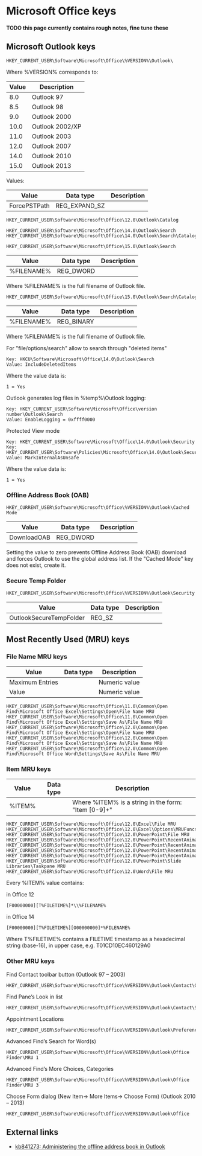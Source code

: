 # Microsoft Office keys

**TODO this page currently contains rough notes, fine tune these**

## Microsoft Outlook keys

```
HKEY_CURRENT_USER\Software\Microsoft\Office\%VERSION%\Outlook\
```

Where %VERSION% corresponds to:

Value | Description
--- | ---
8.0 | Outlook 97
8.5 | Outlook 98
9.0 | Outlook 2000
10.0 | Outlook 2002/XP
11.0 | Outlook 2003
12.0 | Outlook 2007
14.0 | Outlook 2010
15.0 | Outlook 2013

Values:

Value | Data type | Description
--- | --- | ---
ForcePSTPath | REG_EXPAND_SZ |

```
HKEY_CURRENT_USER\Software\Microsoft\Office\12.0\Outlook\Catalog
```

```
HKEY_CURRENT_USER\Software\Microsoft\Office\14.0\Outlook\Search
HKEY_CURRENT_USER\Software\Microsoft\Office\14.0\Outlook\Search\Catalog
```

```
HKEY_CURRENT_USER\Software\Microsoft\Office\15.0\Outlook\Search
```

Value | Data type | Description
--- | --- | ---
%FILENAME% | REG_DWORD |

Where %FILENAME% is the full filename of Outlook file.

```
HKEY_CURRENT_USER\Software\Microsoft\Office\15.0\Outlook\Search\Catalog
```

Value | Data type | Description
--- | --- | ---
%FILENAME% | REG_BINARY |

Where %FILENAME% is the full filename of Outlook file.

For "file/options/search" allow to search through "deleted items"

```
Key: HKCU\Software\Microsoft\Office\14.0\Outlook\Search
Value: IncludeDeletedItems
```

Where the value data is:

```
1 = Yes
```

Outlook generates log files in %temp%\Outlook logging:

```
Key: HKEY_CURRENT_USER\Software\Microsoft\Office\version number\Outlook\Search
Value: EnableLogging = 0xffff0000
```

Protected View mode

```
Key: HKEY_CURRENT_USER\Software\Microsoft\Office\14.0\Outlook\Security
Key: HKEY_CURRENT_USER\Software\Policies\Microsoft\Office\14.0\Outlook\Security
Value: MarkInternalAsUnsafe
```

Where the value data is:

```
1 = Yes
```

### Offline Address Book (OAB)

```
HKEY_CURRENT_USER\Software\Microsoft\Office\%VERSION%\Outlook\Cached Mode
```

Value | Data type | Description
--- | --- | ---
DownloadOAB | REG_DWORD |

Setting the value to zero prevents Offline Address Book (OAB) download and 
forces Outlook to use the global address list. If the "Cached Mode" key does 
not exist, create it.

### Secure Temp Folder

```
HKEY_CURRENT_USER\Software\Microsoft\Office\%VERSION%\Outlook\Security
```

Value | Data type | Description
--- | --- | ---
OutlookSecureTempFolder | REG_SZ |

## Most Recently Used (MRU) keys

### File Name MRU keys

Value | Data type | Description
--- | --- | ---
Maximum Entries | | Numeric value
Value | | Numeric value

```
HKEY_CURRENT_USER\Software\Microsoft\Office\11.0\Common\Open Find\Microsoft Office Excel\Settings\Open\File Name MRU
HKEY_CURRENT_USER\Software\Microsoft\Office\11.0\Common\Open Find\Microsoft Office Excel\Settings\Save As\File Name MRU
HKEY_CURRENT_USER\Software\Microsoft\Office\12.0\Common\Open Find\Microsoft Office Excel\Settings\Open\File Name MRU
HKEY_CURRENT_USER\Software\Microsoft\Office\12.0\Common\Open Find\Microsoft Office Excel\Settings\Save As\File Name MRU
HKEY_CURRENT_USER\Software\Microsoft\Office\12.0\Common\Open Find\Microsoft Office Word\Settings\Save As\File Name MRU
```

### Item MRU keys

Value | Data type | Description
--- | --- | ---
%ITEM% | | Where %ITEM% is a string in the form: "Item [0-9]+"

```
HKEY_CURRENT_USER\Software\Microsoft\Office\12.0\Excel\File MRU
HKEY_CURRENT_USER\Software\Microsoft\Office\12.0\Excel\Options\MRUFuncs
HKEY_CURRENT_USER\Software\Microsoft\Office\12.0\PowerPoint\File MRU
HKEY_CURRENT_USER\Software\Microsoft\Office\12.0\PowerPoint\RecentAnimationList\EntranceMRU
HKEY_CURRENT_USER\Software\Microsoft\Office\12.0\PowerPoint\RecentAnimationList\EmphasisMRU
HKEY_CURRENT_USER\Software\Microsoft\Office\12.0\PowerPoint\RecentAnimationList\ExitMRU
HKEY_CURRENT_USER\Software\Microsoft\Office\12.0\PowerPoint\RecentAnimationList\MotionPathMRU
HKEY_CURRENT_USER\Software\Microsoft\Office\12.0\PowerPoint\Slide Libraries\Taskpane MRU
HKEY_CURRENT_USER\Software\Microsoft\Office\12.0\Word\File MRU
```

Every %ITEM% value contains:

in Office 12

```
[F00000000][T%FILETIME%]*\\%FILENAME%
```

in Office 14

```
[F00000000][T%FILETIME%][O00000000]*%FILENAME%
```

Where T%FILETIME% contains a FILETIME timestamp as a hexadecimal string (base-16), in upper case, e.g. T01CD10EC460129A0

### Other MRU keys

Find Contact toolbar button (Outlook 97 – 2003)

```
HKEY_CURRENT_USER\Software\Microsoft\Office\%VERSION%\Outlook\Contact\QuickFindMRU\QuickfindMRU
```

Find Pane’s Look in list

```
HKEY_CURRENT_USER\Software\Microsoft\Office\%VERSION%\Outlook\Contact\StripSearchMRU\StripSearchMRU
```

Appointment Locations

```
HKEY_CURRENT_USER\Software\Microsoft\Office\%VERSION%\Outlook\Preferences\LocationMRU
```

Advanced Find’s Search for Word(s)

```
HKEY_CURRENT_USER\Software\Microsoft\Office\%VERSION%\Outlook\Office Finder\MRU 1
```

Advanced Find’s More Choices, Categories

```
HKEY_CURRENT_USER\Software\Microsoft\Office\%VERSION%\Outlook\Office Finder\MRU 3
```

Choose Form dialog (New Item-> More Items-> Choose Form) (Outlook 2010 – 2013)

```
HKEY_CURRENT_USER\Software\Microsoft\Office\%VERSION%\Outlook\Office 
```

## External links

* [kb841273: Administering the offline address book in Outlook](http://support.microsoft.com/kb/841273)

